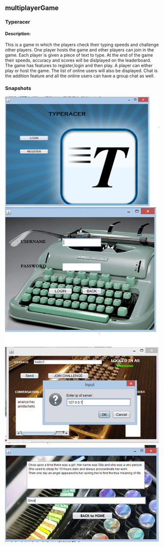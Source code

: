 ## multiplayerGame
### Typeracer
#### Description:
This is a game in which the players check their typing speeds and challenge other players. One player hosts the game and other players can join in the game. Each player is given a piece of text to type. At the end of the game their speeds, accuracy and scores will be dislplayed on the leaderboard.
The game has features to register,login and then play. A player can either play or host the game. The list of online users will also be displayed.
Chat is the addition feature and all the online users can have a group chat as well.

### Snapshots
![alt-text](https://github.com/ananyeaah/multiPlayerGame/blob/master/images/firstFrame.png "MAIN FRAME")
<br>
![alt-text](https://github.com/ananyeaah/multiPlayerGame/blob/master/images/loginPage.png "LOGIN")
<br>
![alt-text](https://github.com/ananyeaah/multiPlayerGame/blob/master/images/JOINchallenge.png "HOME PAGE")
<br>
![alt-text](https://github.com/ananyeaah/multiPlayerGame/blob/master/images/TyperacerGame.png "TYPERACERGAME PAGE")
<br>
<br>
